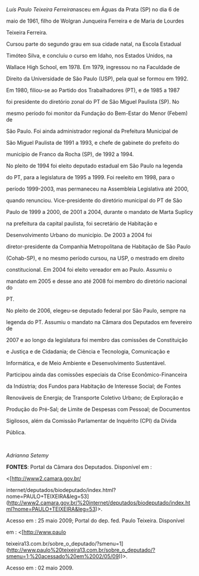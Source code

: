

 



*Luís Paulo Teixeira Ferreira*nasceu em Águas da Prata (SP) no dia 6 de

maio de 1961, filho de Wolgran Junqueira Ferreira e de Maria de Lourdes

Teixeira Ferreira.



Cursou parte do segundo grau em sua cidade natal, na Escola Estadual

Timóteo Silva, e concluiu o curso em Idaho, nos Estados Unidos, na

Wallace High School, em 1978. Em 1979, ingressou no na Faculdade de

Direito da Universidade de São Paulo (USP), pela qual se formou em 1992.

Em 1980, filiou-se ao Partido dos Trabalhadores (PT), e de 1985 a 1987

foi presidente do diretório zonal do PT de São Miguel Paulista (SP). No

mesmo período foi monitor da Fundação do Bem-Estar do Menor (Febem) de

São Paulo. Foi ainda administrador regional da Prefeitura Municipal de

São Miguel Paulista de 1991 a 1993, e chefe de gabinete do prefeito do

município de Franco da Rocha (SP), de 1992 a 1994.



No pleito de 1994 foi eleito deputado estadual em São Paulo na legenda

do PT, para a legislatura de 1995 a 1999. Foi reeleito em 1998, para o

período 1999-2003, mas permaneceu na Assembleia Legislativa até 2000,

quando renunciou. Vice-presidente do diretório municipal do PT de São

Paulo de 1999 a 2000, de 2001 a 2004, durante o mandato de Marta Suplicy

na prefeitura da capital paulista, foi secretário de Habitação e

Desenvolvimento Urbano do município. De 2003 a 2004 foi

diretor-presidente da Companhia Metropolitana de Habitação de São Paulo

(Cohab-SP), e no mesmo período cursou, na USP, o mestrado em direito

constitucional. Em 2004 foi eleito vereador em ao Paulo. Assumiu o

mandato em 2005 e desse ano até 2008 foi membro do diretório nacional do

PT.



No pleito de 2006, elegeu-se deputado federal por São Paulo, sempre na

legenda do PT. Assumiu o mandato na Câmara dos Deputados em fevereiro de

2007 e ao longo da legislatura foi membro das comissões de Constituição

e Justiça e de Cidadania; de Ciência e Tecnologia, Comunicação e

Informática, e de Meio Ambiente e Desenvolvimento Sustentável.

Participou ainda das comissões especiais da Crise Econômico-Financeira

da Indústria; dos Fundos para Habitação de Interesse Social; de Fontes

Renováveis de Energia; de Transporte Coletivo Urbano; de Exploração e

Produção do Pré-Sal; de Limite de Despesas com Pessoal; de Documentos

Sigilosos, além da Comissão Parlamentar de Inquérito (CPI) da Dívida

Pública.



 



*Adrianna Setemy*



**FONTES**: Portal da Câmara dos Deputados. Disponível em :

\<[http://www2.camara.gov.br/

internet/deputados/biodeputado/index.html?nome=PAULO+TEIXEIRA&leg=53](http://www2.camara.gov.br/%20internet/deputados/biodeputado/index.html?nome=PAULO+TEIXEIRA&leg=53)\>.

Acesso em : 25 maio 2009; Portal do dep. fed. Paulo Teixeira. Disponível

em : \<[http://www.paulo

teixeira13.com.br/sobre\_o\_deputado/?smenu=1](http://www.paulo%20teixeira13.com.br/sobre_o_deputado/?smenu=1;%20acessado%20em%2002/05/09))\>.

Acesso em : 02 maio 2009.



 



 



 

